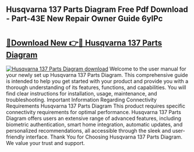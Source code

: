 ## Husqvarna 137 Parts Diagram Free Pdf Download - Part-43E New Repair Owner Guide 6ylPc

# <h2><a href="http://dfua348.blite.top/?on=Husqvarna+137+Parts+Diagram">🔗Download New 👉🔴 Husqvarna 137 Parts Diagram</a></h2>

[![Husqvarna 137 Parts Diagram download](https://i.imgur.com/lujVjoI.png)](http://dfua348.blite.top/?on=Husqvarna+137+Parts+Diagram)
Welcome to the user manual for your newly set up Husqvarna 137 Parts Diagram. This comprehensive guide is intended to help you get started with your product and provide you with a thorough understanding of its features, functions, and capabilities. You will find clear instructions for installation, usage, maintenance, and troubleshooting. Important Information Regarding Connectivity Requirements Husqvarna 137 Parts Diagram This product requires specific connectivity requirements for optimal performance. Husqvarna 137 Parts Diagram offers users an extensive range of advanced features, including biometric authentication, smart home integration, automatic updates, and personalized recommendations, all accessible through the sleek and user-friendly interface. Thank You for Choosing Husqvarna 137 Parts Diagram. We value your trust and support.
